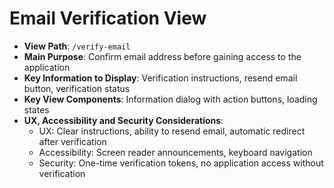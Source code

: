 # Email Verification View

- **View Path**: `/verify-email`
- **Main Purpose**: Confirm email address before gaining access to the application
- **Key Information to Display**: Verification instructions, resend email button, verification status
- **Key View Components**: Information dialog with action buttons, loading states
- **UX, Accessibility and Security Considerations**:
  - UX: Clear instructions, ability to resend email, automatic redirect after verification
  - Accessibility: Screen reader announcements, keyboard navigation
  - Security: One-time verification tokens, no application access without verification
